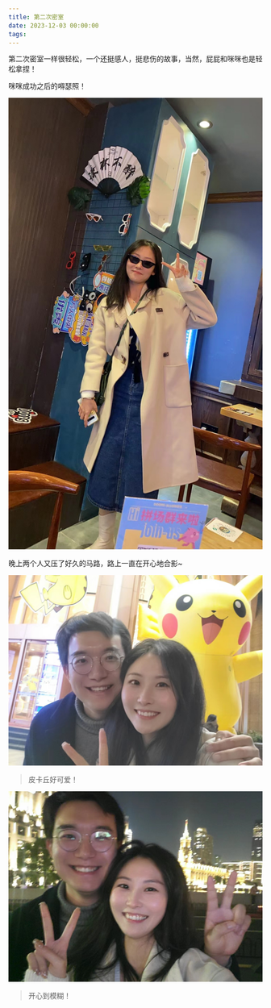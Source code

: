 ```yaml
---
title: 第二次密室
date: 2023-12-03 00:00:00
tags:
---
```


第二次密室一样很轻松，一个还挺感人，挺悲伤的故事，当然，屁屁和咪咪也是轻松拿捏！

咪咪成功之后的嘚瑟照！

![](/images/win.jpg)

晚上两个人又压了好久的马路，路上一直在开心地合影~

![](/images/love1.jpg)
> 皮卡丘好可爱！

![](/images/love2.jpg)
> 开心到模糊！